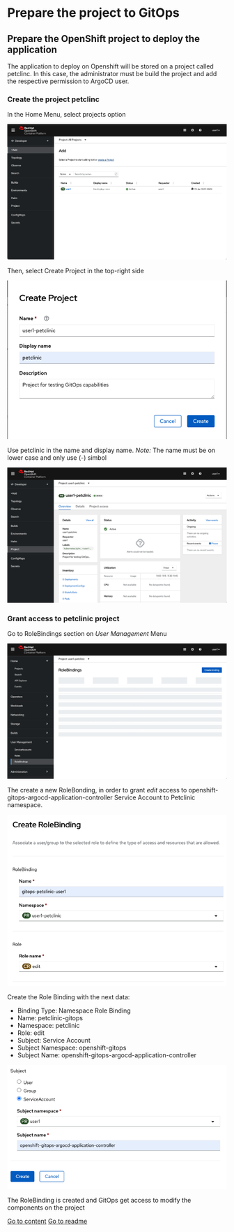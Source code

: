 # Prepare the project to GitOps

## Prepare the OpenShift project to deploy the application

The application to deploy on Openshift will be stored on a project called petclinc. In this case, the administrator must be build the project and add the respective permission to ArgoCD user.

### Create the project petclinc

In the Home Menu, select projects option

![Deploying Application](../img/configuringA1.png "Deploying Application")

Then, select Create Project in the top-right side

![Deploying Application](../img/configuringA2.png "Deploying Application")

Use petclinic in the name and display name. *Note:* The name must be on lower case and only use (-) simbol

![Deploying Application](../img/configuringA3.png "Deploying Application")

### Grant access to petclinic project 

Go to RoleBindings section on *User Management* Menu

![Deploying Application](../img/configuringB1.png "Deploying Application")

The create a new RoleBonding, in order to grant *edit* access to openshift-gitops-argocd-application-controller Service Account to Petclinic namespace.

![Deploying Application](../img/configuringB2.png "Deploying Application")

Create the Role Binding with the next data:
* Binding Type: Namespace Role Binding
* Name: petclinic-gitops
* Namespace: petclinic
* Role: edit
* Subject: Service Account
* Subject Namespace: openshift-gitops
* Subject Name: openshift-gitops-argocd-application-controller

![Deploying Application](/img/configuringB3.png "Deploying Application")

The RoleBinding is created and GitOps get access to modify the components on the project

[Go to content](content.md)
[Go to readme](../README.md)
